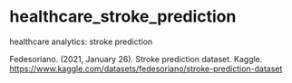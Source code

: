# healthcare_stroke_prediction
healthcare analytics: stroke prediction 

Fedesoriano. (2021, January 26). Stroke prediction dataset. Kaggle. https://www.kaggle.com/datasets/fedesoriano/stroke-prediction-dataset 
